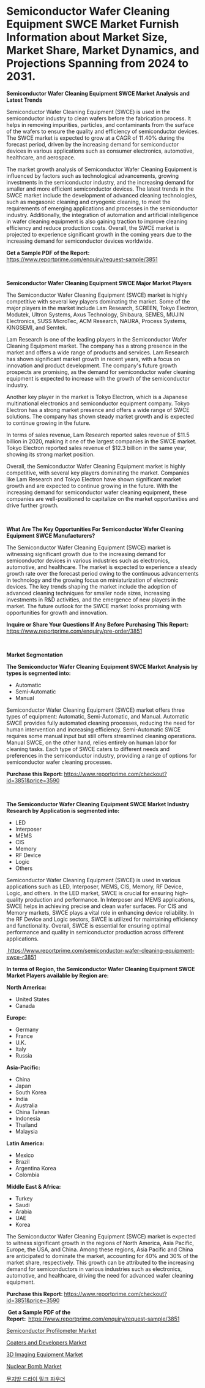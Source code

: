 <p><h1>Semiconductor Wafer Cleaning Equipment SWCE Market Furnish Information about Market Size, Market Share, Market Dynamics, and Projections Spanning from 2024 to 2031.</h1></p><p><strong>Semiconductor Wafer Cleaning Equipment SWCE Market Analysis and Latest Trends</strong></p>
<p><p>Semiconductor Wafer Cleaning Equipment (SWCE) is used in the semiconductor industry to clean wafers before the fabrication process. It helps in removing impurities, particles, and contaminants from the surface of the wafers to ensure the quality and efficiency of semiconductor devices. The SWCE market is expected to grow at a CAGR of 11.40% during the forecast period, driven by the increasing demand for semiconductor devices in various applications such as consumer electronics, automotive, healthcare, and aerospace.</p><p>The market growth analysis of Semiconductor Wafer Cleaning Equipment is influenced by factors such as technological advancements, growing investments in the semiconductor industry, and the increasing demand for smaller and more efficient semiconductor devices. The latest trends in the SWCE market include the development of advanced cleaning technologies, such as megasonic cleaning and cryogenic cleaning, to meet the requirements of emerging applications and processes in the semiconductor industry. Additionally, the integration of automation and artificial intelligence in wafer cleaning equipment is also gaining traction to improve cleaning efficiency and reduce production costs. Overall, the SWCE market is projected to experience significant growth in the coming years due to the increasing demand for semiconductor devices worldwide.</p></p>
<p><strong>Get a Sample PDF of the Report:&nbsp;</strong> <a href="https://www.reportprime.com/enquiry/request-sample/3851">https://www.reportprime.com/enquiry/request-sample/3851</a></p>
<p>&nbsp;</p>
<p><strong>Semiconductor Wafer Cleaning Equipment SWCE Major Market Players</strong></p>
<p><p>The Semiconductor Wafer Cleaning Equipment (SWCE) market is highly competitive with several key players dominating the market. Some of the major players in the market include Lam Research, SCREEN, Tokyo Electron, Modutek, Ultron Systems, Axus Technology, Shibaura, SEMES, MUJIN Electronics, SUSS MicroTec, ACM Research, NAURA, Process Systems, KINGSEMI, and Semtek.</p><p>Lam Research is one of the leading players in the Semiconductor Wafer Cleaning Equipment market. The company has a strong presence in the market and offers a wide range of products and services. Lam Research has shown significant market growth in recent years, with a focus on innovation and product development. The company's future growth prospects are promising, as the demand for semiconductor wafer cleaning equipment is expected to increase with the growth of the semiconductor industry.</p><p>Another key player in the market is Tokyo Electron, which is a Japanese multinational electronics and semiconductor equipment company. Tokyo Electron has a strong market presence and offers a wide range of SWCE solutions. The company has shown steady market growth and is expected to continue growing in the future.</p><p>In terms of sales revenue, Lam Research reported sales revenue of $11.5 billion in 2020, making it one of the largest companies in the SWCE market. Tokyo Electron reported sales revenue of $12.3 billion in the same year, showing its strong market position.</p><p>Overall, the Semiconductor Wafer Cleaning Equipment market is highly competitive, with several key players dominating the market. Companies like Lam Research and Tokyo Electron have shown significant market growth and are expected to continue growing in the future. With the increasing demand for semiconductor wafer cleaning equipment, these companies are well-positioned to capitalize on the market opportunities and drive further growth.</p></p>
<p>&nbsp;</p>
<p><strong>What Are The Key Opportunities For Semiconductor Wafer Cleaning Equipment SWCE Manufacturers?</strong></p>
<p><p>The Semiconductor Wafer Cleaning Equipment (SWCE) market is witnessing significant growth due to the increasing demand for semiconductor devices in various industries such as electronics, automotive, and healthcare. The market is expected to experience a steady growth rate over the forecast period owing to the continuous advancements in technology and the growing focus on miniaturization of electronic devices. The key trends shaping the market include the adoption of advanced cleaning techniques for smaller node sizes, increasing investments in R&D activities, and the emergence of new players in the market. The future outlook for the SWCE market looks promising with opportunities for growth and innovation.</p></p>
<p><strong>Inquire or Share Your Questions If Any Before Purchasing This Report:</strong> <a href="https://www.reportprime.com/enquiry/pre-order/3851">https://www.reportprime.com/enquiry/pre-order/3851</a></p>
<p>&nbsp;</p>
<p><strong>Market Segmentation</strong></p>
<p><strong>The Semiconductor Wafer Cleaning Equipment SWCE Market Analysis by types is segmented into:</strong></p>
<p><ul><li>Automatic</li><li>Semi-Automatic</li><li>Manual</li></ul></p>
<p><p>Semiconductor Wafer Cleaning Equipment (SWCE) market offers three types of equipment: Automatic, Semi-Automatic, and Manual. Automatic SWCE provides fully automated cleaning processes, reducing the need for human intervention and increasing efficiency. Semi-Automatic SWCE requires some manual input but still offers streamlined cleaning operations. Manual SWCE, on the other hand, relies entirely on human labor for cleaning tasks. Each type of SWCE caters to different needs and preferences in the semiconductor industry, providing a range of options for semiconductor wafer cleaning processes.</p></p>
<p><strong>Purchase this Report:&nbsp;</strong><a href="https://www.reportprime.com/checkout?id=3851&price=3590">https://www.reportprime.com/checkout?id=3851&price=3590</a></p>
<p>&nbsp;</p>
<p><strong>The Semiconductor Wafer Cleaning Equipment SWCE Market Industry Research by Application is segmented into:</strong></p>
<p><ul><li>LED</li><li>Interposer</li><li>MEMS</li><li>CIS</li><li>Memory</li><li>RF Device</li><li>Logic</li><li>Others</li></ul></p>
<p><p>Semiconductor Wafer Cleaning Equipment (SWCE) is used in various applications such as LED, Interposer, MEMS, CIS, Memory, RF Device, Logic, and others. In the LED market, SWCE is crucial for ensuring high-quality production and performance. In Interposer and MEMS applications, SWCE helps in achieving precise and clean wafer surfaces. For CIS and Memory markets, SWCE plays a vital role in enhancing device reliability. In the RF Device and Logic sectors, SWCE is utilized for maintaining efficiency and functionality. Overall, SWCE is essential for ensuring optimal performance and quality in semiconductor production across different applications.</p></p>
<p><a href="https://www.reportprime.com/semiconductor-wafer-cleaning-equipment-swce-r3851">&nbsp;https://www.reportprime.com/semiconductor-wafer-cleaning-equipment-swce-r3851</a></p>
<p><strong>In terms of Region, the Semiconductor Wafer Cleaning Equipment SWCE Market Players available by Region are:</strong></p>
<p>
    <p> <strong> North America: </strong>
        <ul>
            <li>United States</li>
            <li>Canada</li>
        </ul>
        </p> 
    <p> <strong> Europe: </strong>
        <ul>
            <li>Germany</li>
            <li>France</li>
            <li>U.K.</li>
            <li>Italy</li>
            <li>Russia</li>
        </ul>
        </p> 
    <p> <strong> Asia-Pacific: </strong>
        <ul>
            <li>China</li>
            <li>Japan</li>
            <li>South Korea</li>
            <li>India</li>
            <li>Australia</li>
            <li>China Taiwan</li>
            <li>Indonesia</li>
            <li>Thailand</li>
            <li>Malaysia</li>
        </ul>
        </p> 
    <p> <strong> Latin America: </strong>
        <ul>
            <li>Mexico</li>
            <li>Brazil</li>
            <li>Argentina Korea</li>
            <li>Colombia</li>
        </ul>
        </p> 
    <p> <strong> Middle East & Africa: </strong>
        <ul>
            <li>Turkey</li>
            <li>Saudi</li>
            <li>Arabia</li>
            <li>UAE</li>
            <li>Korea</li>
        </ul>
    </p>
    </p>
<p><p>The Semiconductor Wafer Cleaning Equipment (SWCE) market is expected to witness significant growth in the regions of North America, Asia Pacific, Europe, the USA, and China. Among these regions, Asia Pacific and China are anticipated to dominate the market, accounting for 40% and 30% of the market share, respectively. This growth can be attributed to the increasing demand for semiconductors in various industries such as electronics, automotive, and healthcare, driving the need for advanced wafer cleaning equipment.</p></p>
<p><strong>Purchase this Report: </strong><a href="https://www.reportprime.com/checkout?id=3851&price=3590">https://www.reportprime.com/checkout?id=3851&price=3590</a></p>
<p>&nbsp;<strong>Get a Sample PDF of the Report:&nbsp;&nbsp;</strong><a href="https://www.reportprime.com/enquiry/request-sample/3851">https://www.reportprime.com/enquiry/request-sample/3851</a></p>
<p><strong></strong></p>
<p><p><a href="https://github.com/nhteumcc68/Market-Research-Report-List-1/blob/main/semiconductor-profilometer-market.md">Semiconductor Profilometer Market</a></p><p><a href="https://github.com/phuonganhit041011/Market-Research-Report-List-1/blob/main/coaters-and-developers-market.md">Coaters and Developers Market</a></p><p><a href="https://issuu.com/reportprime-2/docs/3d-imaging-equipment-market-size-2030.pptx">3D Imaging Equipment Market</a></p><p><a href="https://www.linkedin.com/pulse/nuclear-bomb-market-global-share-ranking-overall-sales-demand-unggc">Nuclear Bomb Market</a></p><p><a href="https://github.com/jimahmed0511/Market-Research-Report-List-1/blob/main/125461944534.md">무지방 드라이 밀크 파우더</a></p></p>
